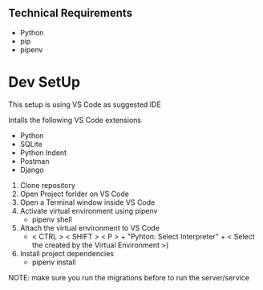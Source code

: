 
## Technical Requirements
* Python
* pip
* pipenv

# Dev SetUp
This setup is using VS Code as suggested IDE

Intalls the following VS Code extensions
* Python
* SQLite
* Python Indent
* Postman
* Django

1. Clone repository
2. Open Project forlder on VS Code
3. Open a Terminal window inside VS Code
4. Activate virtual environment using pipenv
   - pipenv shell
5. Attach the virtual environment to VS Code
   - < CTRL > < SHIFT > < P > + "Pyhton: Select Interpreter" + < Select the created by the Virtual Environment >)
6. Install project dependencies
   - pipenv install

NOTE: make sure you run the migrations before to run the server/service
